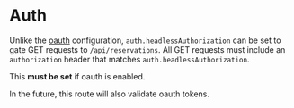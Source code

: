 # Auth

Unlike the [oauth](./oauth.md) configuration, `auth.headlessAuthorization` can be set to gate GET requests to `/api/reservations`. All GET requests must include an `authorization` header that matches `auth.headlessAuthorization`.

This **must be set** if oauth is enabled.

In the future, this route will also validate oauth tokens.
